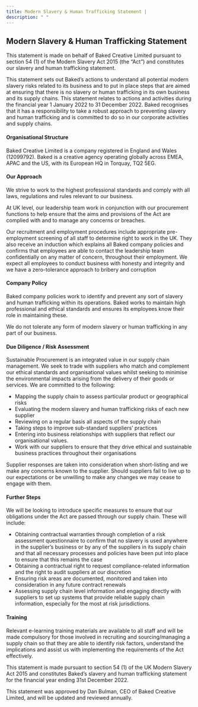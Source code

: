```yaml
---
title: Modern Slavery & Human Trafficking Statement |
description: " "
---
```


## Modern Slavery & Human Trafficking Statement

This statement is made on behalf of Baked Creative Limited pursuant to section 54 (1) of the Modern Slavery Act 2015 (the “Act”) and constitutes our slavery and human trafficking statement.

This statement sets out Baked’s actions to understand all potential modern slavery risks related to its business and to put in place steps that are aimed at ensuring that there is no slavery or human trafficking in its own business and its supply chains. This statement relates to actions and activities during the financial year 1 January 2022 to 31 December 2022. Baked recognises that it has a responsibility to take a robust approach to preventing slavery and human trafficking and is committed to do so in our corporate activities and supply chains.

#### Organisational Structure

Baked Creative Limited is a company registered in England and Wales (12099792). Baked is a creative agency operating globally across EMEA, APAC and the US, with its European HQ in Torquay, TQ2 5EG.

#### Our Approach

We strive to work to the highest professional standards and comply with all laws, regulations and rules relevant to our business.

At UK level, our leadership team work in conjunction with our procurement functions to help ensure that the aims and provisions of the Act are complied with and to manage any concerns or breaches.

Our recruitment and employment procedures include appropriate pre-employment screening of all staff to determine right to work in the UK. They also receive an induction which explains all Baked company policies and confirms that employees are able to contact the leadership team confidentially on any matter of concern, throughout their employment. We expect all employees to conduct business with honesty and integrity and we have a zero-tolerance approach to bribery and corruption

#### Company Policy

Baked company policies work to identify and prevent any sort of slavery and human trafficking within its operations. Baked works to maintain high professional and ethical standards and ensures its employees know their role in maintaining these.

We do not tolerate any form of modern slavery or human trafficking in any part of our business.

#### Due Diligence / Risk Assessment

Sustainable Procurement is an integrated value in our supply chain management. We seek to trade with suppliers who match and complement our ethical standards and organisational values whilst seeking to minimise the environmental impacts arising from the delivery of their goods or services. We are committed to the following:

* Mapping the supply chain to assess particular product or geographical risks
* Evaluating the modern slavery and human trafficking risks of each new supplier
* Reviewing on a regular basis all aspects of the supply chain
* Taking steps to improve sub-standard suppliers’ practices
* Entering into business relationships with suppliers that reflect our organisational values.
* Work with our suppliers to ensure that they drive ethical and sustainable business practices throughout their organisations

Supplier responses are taken into consideration when short-listing and we make any concerns known to the supplier. Should suppliers fail to live up to our expectations or be unwilling to make any changes we may cease to engage with them.

#### Further Steps

We will be looking to introduce specific measures to ensure that our obligations under the Act are passed through our supply chain. These will include:

* Obtaining contractual warranties through completion of a risk assessment questionnaire to confirm that no slavery is used anywhere in the supplier’s business or by any of the suppliers in its supply chain and that all necessary processes and policies have been put into place to ensure that this remains the case
* Obtaining a contractual right to request compliance-related information and the right to audit suppliers at our discretion
* Ensuring risk areas are documented, monitored and taken into consideration in any future contract renewals
* Assessing supply chain level information and engaging directly with suppliers to set up systems that provide reliable supply chain information, especially for the most at risk jurisdictions.

#### Training

Relevant e-learning training materials are available to all staff and will be made compulsory for those involved in recruiting and sourcing/managing a supply chain so that they are able to identify risk factors, understand the implications and assist us with implementing the requirements of the Act effectively.

This statement is made pursuant to section 54 (1) of the UK Modern Slavery Act 2015 and constitutes Baked’s slavery and human trafficking statement for the financial year ending 31st December 2022.

This statement was approved by Dan Bulman, CEO of Baked Creative Limited, and will be updated and reviewed annually.
